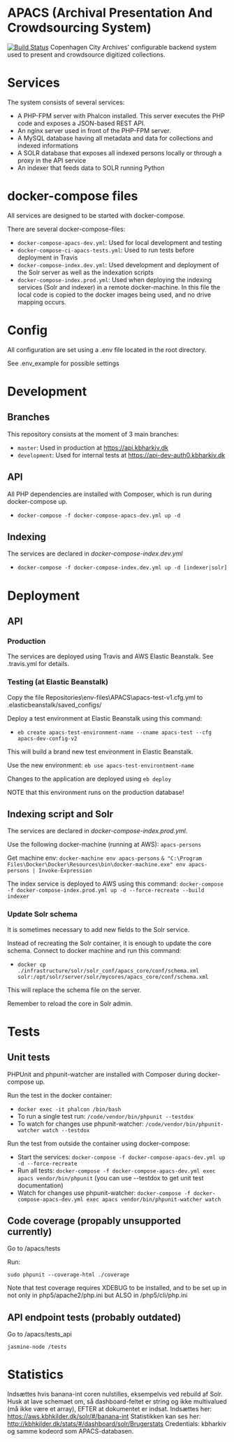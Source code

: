 # APACS (Archival Presentation And Crowdsourcing System)
[![Build Status](https://travis-ci.com/CopenhagenCityArchives/APACS.svg?branch=master)](https://travis-ci.org/CopenhagenCityArchives/APACS)
Copenhagen City Archives' configurable backend system used to present and crowdsource digitized collections.

# Services
The system consists of several services:

* A PHP-FPM server with Phalcon installed. This server executes the PHP code and exposes a JSON-based REST API.
* An nginx server used in front of the PHP-FPM server.
* A MySQL database having all metadata and data for collections and indexed informations
* A SOLR database that exposes all indexed persons locally or through a proxy in the API service
* An indexer that feeds data to SOLR running Python

# docker-compose files
All services are designed to be started with docker-compose.

There are several docker-compose-files:
* ``docker-compose-apacs-dev.yml``: Used for local development and testing
* ``docker-compose-ci-apacs-tests.yml``: Used to run tests before deployment in Travis
* ``docker-compose-index.dev.yml``: Used development and deployment of the Solr server as well as the indexation scripts
* ``docker-compose-index.prod.yml``: Used when deploying the indexing services (Solr and indexer) in a remote docker-machine. In this file the local code is copied to the docker images being used, and no drive mapping occurs.


# Config
All configuration are set using a .env file located in the root directory.

See .env_example for possible settings

# Development
## Branches
This repository consists at the moment of 3 main branches:
* ``master``: Used in production at https://api.kbharkiv.dk
* ``development``: Used for internal tests at https://api-dev-auth0.kbharkiv.dk
  
## API
All PHP dependencies are installed with Composer, which is run during docker-compose up.

* ``
docker-compose -f docker-compose-apacs-dev.yml up -d
``

## Indexing
The services are declared in *docker-compose-index.dev.yml*

* ``
docker-compose -f docker-compose-index.dev.yml up -d [indexer|solr]
`` 

# Deployment
## API
### Production
The services are deployed using Travis and AWS Elastic Beanstalk. See .travis.yml for details.

### Testing (at Elastic Beanstalk)
Copy the file Repositories\env-files\APACS\apacs-test-v1.cfg.yml to .elasticbeanstalk/saved_configs/ 

Deploy a test environment at Elastic Beanstalk using this command: 

* ``eb create apacs-test-environment-name --cname apacs-test --cfg apacs-dev-config-v2``

This will build a brand new test environment in Elastic Beanstalk.

Use the new environment: ``eb use apacs-test-environtment-name``

Changes to the application are deployed using ``eb deploy``

NOTE that this environment runs on the production database!

## Indexing script and Solr
The services are declared in *docker-compose-index.prod.yml*.

Use the following docker-machine (running at AWS): ``apacs-persons``

Get machine env:
``docker-machine env apacs-persons``
``& "C:\Program Files\Docker\Docker\Resources\bin\docker-machine.exe" env apacs-persons | Invoke-Expression``

The index service is deployed to AWS using this command:
``docker-compose -f docker-compose-index.prod.yml up -d --force-recreate --build indexer``

### Update Solr schema
It is sometimes necessary to add new fields to the Solr service.

Instead of recreating the Solr container, it is enough to update the core schema.
Connect to docker machine and run this command:

* ``docker cp ./infrastructure/solr/solr_conf/apacs_core/conf/schema.xml solr:/opt/solr/server/solr/mycores/apacs_core/conf/schema.xml``

This will replace the schema file on the server.
 
Remember to reload the core in Solr admin.

# Tests

## Unit tests

PHPUnit and phpunit-watcher are installed with Composer during docker-compose up.

Run the test in the docker container:
* ``docker exec -it phalcon /bin/bash``
* To run a single test run: ``/code/vendor/bin/phpunit --testdox``
* To watch for changes use phpunit-watcher: ``/code/vendor/bin/phpunit-watcher watch --testdox``

Run the test from outside the container using docker-compose:
* Start the services: ``docker-compose -f docker-compose-apacs-dev.yml up -d --force-recreate``
* Run all tests: ``docker-compose -f docker-compose-apacs-dev.yml exec apacs vendor/bin/phpunit`` (you can use --testdox to get unit test documentation)
* Watch for changes use phpunit-watcher: ``docker-compose -f docker-compose-apacs-dev.yml exec apacs vendor/bin/phpunit-watcher watch``


## Code coverage (propably unsupported currently)

Go to /apacs/tests

Run:
```
sudo phpunit --coverage-html ./coverage
```

Note that test coverage requires XDEBUG to be installed, and to be set up in not only in php5/apache2/php.ini but ALSO in /php5/cli/php.ini

## API endpoint tests (probably outdated)
Go to /apacs/tests_api
```
jasmine-node /tests
```

# Statistics

Indsættes hvis banana-int coren nulstilles, eksempelvis ved rebuild af Solr.
Husk at lave schemaet om, så dashboard-feltet er string og ikke multivalued (må ikke være et array), EFTER at dokumentet er indsat.
Indsættes her: https://aws.kbhkilder.dk/solr/#/banana-int
Statistikken kan ses her: http://kbhkilder.dk/stats/#/dashboard/solr/Brugerstats
Credentials: kbharkiv og samme kodeord som APACS-databasen.
